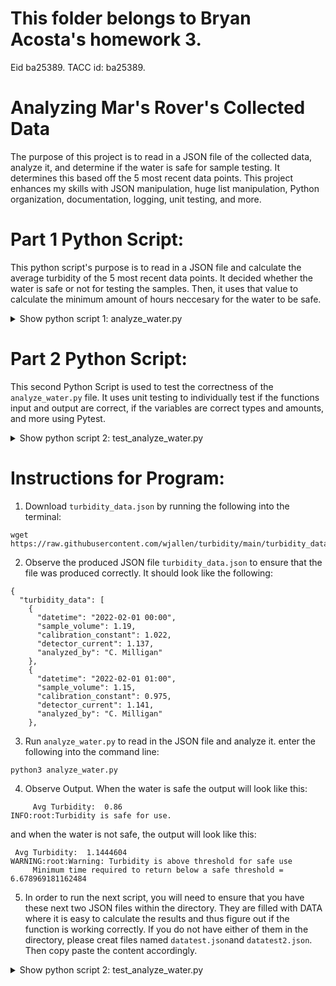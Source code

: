 # This folder belongs to Bryan Acosta's homework 3.
Eid ba25389. TACC id: ba25389.

# Analyzing Mar's Rover's Collected Data
The purpose of this project is to read in a JSON file of the collected data, analyze it, and determine if the water is safe for sample testing. It determines this based off the 5 most recent data points. This project enhances my skills with JSON manipulation, huge list manipulation, Python organization, documentation, logging, unit testing, and more.

# Part 1 Python Script:
This python script's purpose is to read in a JSON file and calculate the average turbidity of the 5 most recent data points. It decided whether the water is safe or not for testing the samples. Then, it uses that value to calculate the minimum amount of hours neccesary for the water to be safe.

<details>
<summary>Show python script 1: analyze_water.py</summary>
Python

```python:
import json
import math
import logging
logging.basicConfig(level=logging.DEBUG)
def calculate_turbidity(datavec: list) -> float:
    '''
    This function:
         This function reads in a list of data points recorded real time, takes the last 5 data points and calculates the average Turbidity and returns it
    Args:
         datavec (list): The input is a list of dictionaries with the following values: datetime - a date in the format of a string, sample_volume - a double, calibration_constant - a double, detector_current - a double,  analyzed_by - a string
    Returns:
         this function returns the average turbidity of the last five data points recorded
    '''
    x = -5
    global lastfivedicts
    lastfivedicts = []
    
    for i in range(0,5):
            lastfivedicts.append(datavec[x])
            x = x+1
    avgturb = 0
    for i in range(0,len(lastfivedicts)):
        calibration_const = float(lastfivedicts[i]['calibration_constant'])
        current = float(lastfivedicts[i]['detector_current'])
        avgturb = avgturb + (calibration_const*current)
    avgturb = avgturb/(len(lastfivedicts))
    return avgturb
    

def calculate_minimum_time(avgturb: float) -> float:
'''
    This function:
         This function reads in the average turbidity of the 5 most recent data points, uses the given equation to calculate the minimum amount of time required, and returns it
    Args:
         avgturb is the average turbidity of the 5 most recent data points. it is always a float.
    Returns:
         this function returns the the amount of time that it takes for the turbidity to get to a safe value. 
'''
    global hour
    hour = 0
    hour  = math.log((1/avgturb),0.98)
    return (hour)

def printstuff(avgturb: float, time: float) ->None:
    print("\n     Avg Turbidity: ",avgturb)
    if (avgturb >= 1):
        logging.warning('Warning: Turbidity is above threshold for safe use ')
        print ("     Minimum time required to return below a safe threshold = ",hour, "\n")
    if (avgturb < 1):
        logging.info ('Turbidity is safe for use. \n' )
    
    
def main():

    with open('turbidity_data.json', 'r') as f:
        datavec = json.load(f)

    turb  = calculate_turbidity(datavec['turbidity_data'])
    time = calculate_minimum_time(turb)
    printstuff(turb, time)


if __name__ == '__main__':
    main()
```
</details>

# Part 2 Python Script:
This second Python Script is used to test the correctness of the `analyze_water.py` file. It uses unit testing to individually test if the functions input and output are correct, if the variables are correct types and amounts, and more using Pytest.

<details>
<summary>Show python script 2: test_analyze_water.py </summary>
Python

```python:

import pytest
import json
from analyze_water import calculate_turbidity
from analyze_water import calculate_minimum_time
from analyze_water import main

def test_calculate_turbidity():
    with open('datatest.json', 'r') as f:
        testdata = json.load(f)
    with open('datatest2.json', 'r') as f:
        testdata2 = json.load(f)
        

    assert(calculate_turbidity(testdata['turbidity_data']) == 1.1992)
    assert isinstance(calculate_turbidity(testdata['turbidity_data']), float) == True
    assert isinstance(calculate_turbidity(testdata['turbidity_data']), str) != True
    assert(calculate_turbidity(testdata2['turbidity_data']) == 1.4632)
    assert(calculate_turbidity(testdata2['turbidity_data']) != 1.8482)

1.4632    
    #assert isinstance(calculate_turbidity([{'a': 1}, {'a': 2}], 'a'), float)
    #assert isinstance(calculate_turbidity([{'a': 1}, {'a': 2}], 'a'), float)

def test_calculate_minimum_time():

    assert(calculate_minimum_time(1.1992) == 8.991600232149228)
    assert(calculate_minimum_time(1.3422) == 14.567852422768159)
    assert(calculate_minimum_time(1.4244) == 17.510062728806584)
    assert isinstance(calculate_minimum_time(1.4244), float) == True
    assert isinstance(calculate_minimum_time(1.4244), str) == False

def pytest():

    test_calculate_turbidity()
    test_calculate_minimum_time()


if __name__ == '__pytest__':
    pytest()
```
</details>

# Instructions for Program: 
1. Download `turbidity_data.json` by running the following into the terminal:
```python:
wget https://raw.githubusercontent.com/wjallen/turbidity/main/turbidity_data.json
```
2. Observe the produced JSON file `turbidity_data.json` to ensure that the file was produced correctly. It should look like the following:
```python:
{
  "turbidity_data": [
    {
      "datetime": "2022-02-01 00:00",
      "sample_volume": 1.19,
      "calibration_constant": 1.022,
      "detector_current": 1.137,
      "analyzed_by": "C. Milligan"
    },
    {
      "datetime": "2022-02-01 01:00",
      "sample_volume": 1.15,
      "calibration_constant": 0.975,
      "detector_current": 1.141,
      "analyzed_by": "C. Milligan"
    },
```
3.  Run `analyze_water.py` to read in the JSON file and analyze it. enter the following into the command line: 
```python: 
python3 analyze_water.py
``` 
4. Observe Output. When the water is safe the output will look like this:
```python:
     Avg Turbidity:  0.86
INFO:root:Turbidity is safe for use.
```
and when the water is not safe, the output will look like this:
```python:
 Avg Turbidity:  1.1444604
WARNING:root:Warning: Turbidity is above threshold for safe use
     Minimum time required to return below a safe threshold =  6.678969181162484
```
    
5. In order to run the next script, you will need to ensure that you have these next two JSON files within the directory. They are filled with DATA where it is easy to calculate the results and thus figure out if the function is working correctly. If you do not have either of them in the directory, please creat files named `datatest.json`and `datatest2.json`. Then copy paste the content accordingly.
<details>
<summary>Show python script 2: test_analyze_water.py </summary>
Json
```python:
{
  "turbidity_data": [
    {
      "datetime": "2022-02-01 00:00",
      "sample_volume": 1.19,
      "calibration_constant": 1.0,
      "detector_current": 1.1992,
      "analyzed_by": "C. Milligan"
    },
    {
      "datetime": "2022-02-01 01:00",
      "sample_volume": 1.15,
      "calibration_constant": 1.0,
      "detector_current": 1.1992,
      "analyzed_by": "C. Milligan"
    },
    {
      "datetime": "2022-02-01 02:00",
      "sample_volume": 1.15,
      "calibration_constant": 1.0,
      "detector_current": 1.1992,
      "analyzed_by": "C. Milligan"
    },
    {
      "datetime": "2022-02-01 03:00",
      "sample_volume": 1.18,
      "calibration_constant": 1.0,
      "detector_current": 1.1992,
      "analyzed_by": "R. Zhang"
    },
    {
      "datetime": "2022-02-01 04:00",
      "sample_volume": 1.19,
      "calibration_constant": 1.0,
      "detector_current": 1.1992,
      "analyzed_by": "J. Maertz"
    },
    {
      "datetime": "2022-02-01 05:00",
      "sample_volume": 1.17,
      "calibration_constant": 1.0,
      "detector_current": 1.1992,
      "analyzed_by": "K. Judkins"
    },
    {
      "datetime": "2022-02-01 06:00",
      "sample_volume": 1.24,
      "calibration_constant": 1.0,
      "detector_current": 1.1992,
      "analyzed_by": "F. Zhou"
    } ] }
```
And the second file:
 <details>
<summary>Show json file #2 : datatest2.json</summary>
Json
```python:
{
  "turbidity_data": [
    {
      "datetime": "2022-02-01 00:00",
      "sample_volume": 1.19,
      "calibration_constant": 1.0,
      "detector_current": 1.1992,
      "analyzed_by": "C. Milligan"
    },
    {
      "datetime": "2022-02-01 01:00",
      "sample_volume": 1.15,
      "calibration_constant": 1.0,
      "detector_current": 1.1992,
      "analyzed_by": "C. Milligan"
    },
    {
      "datetime": "2022-02-01 02:00",
      "sample_volume": 1.15,
      "calibration_constant": 1.0,
      "detector_current": 1.1992,
      "analyzed_by": "C. Milligan"
    },
    {
      "datetime": "2022-02-01 03:00",
      "sample_volume": 1.18,
      "calibration_constant": 1.0,
      "detector_current": 1.1992,
      "analyzed_by": "R. Zhang"
    },
    {
      "datetime": "2022-02-01 04:00",
      "sample_volume": 1.19,
      "calibration_constant": 1.0,
      "detector_current": 1.1992,
      "analyzed_by": "J. Maertz"
    },
    {
      "datetime": "2022-02-01 05:00",
      "sample_volume": 1.17,
      "calibration_constant": 1.0,
      "detector_current": 1.1992,
      "analyzed_by": "K. Judkins"
    },
    {
      "datetime": "2022-02-01 06:00",
      "sample_volume": 1.24,
      "calibration_constant": 1.0,
      "detector_current": 1.1992,
      "analyzed_by": "F. Zhou"
    } ] }
```    
6. Run `test_analyze_water.py` to test the `analyze_water.py` correctness. enter the following into the command line:
```python:
python3 test_analyze_water.py
```

7. Observe the results - if it runs and does not display anything, then the code is correct. Otherwise, there is an error somewhere in your code, whether in function, inputs, variables, or more, depending on the output text.
